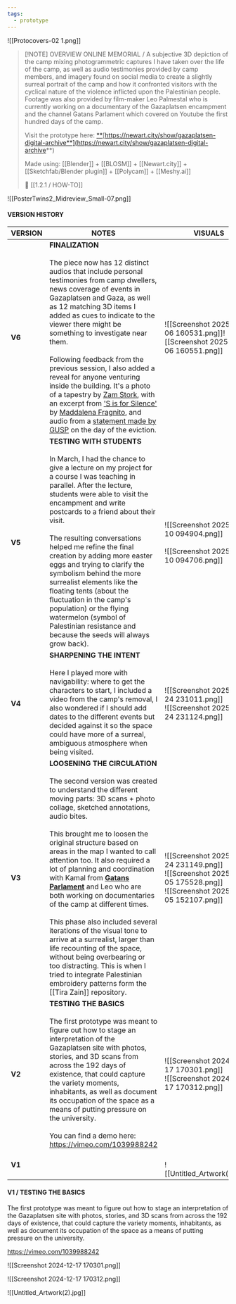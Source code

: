 ```yaml
---
tags:
  - prototype
---
```

![[Protocovers-02 1.png]]

> [!NOTE] OVERVIEW
> ONLINE MEMORIAL / A subjective 3D depiction of the camp mixing photogrammetric captures I have taken over the life of the camp, as well as audio testimonies provided by camp members, and imagery found on social media to create a slightly surreal portrait of the camp and how it confronted visitors with the cyclical nature of the violence inflicted upon the Palestinian people. Footage was also provided by film-maker Leo Palmestal who is currently working on a documentary of the Gazaplatsen encampment and the channel Gatans Parlament which covered on Youtube the first hundred days of the camp.
> 
> Visit the prototype here: [**](https://newart.city/show/gazaplatsen-online-memorial)[https://newart.city/show/gazaplatsen-digital-archive**](https://newart.city/show/gazaplatsen-digital-archive**)
> 
> Made using: [[Blender]] + [[BLOSM]] + [[Newart.city]] + [[Sketchfab/Blender plugin]] + [[Polycam]] + [[Meshy.ai]]
> 
> 🍉 [[1.2.1 / HOW-TO]]

![[PosterTwins2_Midreview_Small-07.png]]






#### VERSION HISTORY

| VERSION | NOTES                                                                                                                                                                                                                                                                                                                                                                                                                                                                                                                                                                                                                                                                                                                                                                                                                                                           | VISUALS                                                                                                                 |
| ------- | --------------------------------------------------------------------------------------------------------------------------------------------------------------------------------------------------------------------------------------------------------------------------------------------------------------------------------------------------------------------------------------------------------------------------------------------------------------------------------------------------------------------------------------------------------------------------------------------------------------------------------------------------------------------------------------------------------------------------------------------------------------------------------------------------------------------------------------------------------------- | ----------------------------------------------------------------------------------------------------------------------- |
| **V6**  | **FINALIZATION**<br><br>The piece now has 12 distinct audios that include personal testimonies from camp dwellers, news coverage of events in Gazaplatsen and Gaza, as well as 12 matching 3D items I added as cues to indicate to the viewer there might be something to investigate near them.<br><br>Following feedback from the previous session, I also added a reveal for anyone venturing inside the building. It's a photo of a tapestry by [Zam Stork](https://www.instagram.com/p/C7peRT4imppoj2twLP46nSFTvZ9bU5f3Z-YkEY0/), with an excerpt from ['S is for Silence'](https://internationaleonline.org/contributions/s-come-silenzio/) by [Maddalena Fragnito](https://internationaleonline.org/authors/maddalena-fragnito/), and audio from a [statement made by GUSP](https://www.youtube.com/watch?v=nDCHbMEymKc) on the day of the eviction.<br> | ![[Screenshot 2025-05-06 160531.png]]![[Screenshot 2025-05-06 160551.png]]                                              |
| **V5**  | **TESTING WITH STUDENTS**<br><br>In March, I had the chance to give a lecture on my project for a course I was teaching in parallel. After the lecture, students were able to visit the encampment and write postcards to a friend about their visit.<br><br>The resulting conversations helped me refine the final creation by adding more easter eggs and trying to clarify the symbolism behind the more surrealist elements like the floating tents (about the fluctuation in the camp's population) or the flying watermelon (symbol of Palestinian resistance and because the seeds will always grow back).                                                                                                                                                                                                                                               | ![[Screenshot 2025-04-10 094904.png]]<br><br>![[Screenshot 2025-04-10 094706.png]]                                      |
| **V4**  | **SHARPENING THE INTENT**<br><br>Here I played more with navigability: where to get the characters to start, I included a video from the camp's removal, I also wondered if I should add dates to the different events but decided against it so the space could have more of a surreal, ambiguous atmosphere when being visited.                                                                                                                                                                                                                                                                                                                                                                                                                                                                                                                               | ![[Screenshot 2025-03-24 231011.png]]<br>![[Screenshot 2025-03-24 231124.png]]                                          |
| **V3**  | **LOOSENING THE CIRCULATION**<br><br>The second version was created to understand the different moving parts: 3D scans + photo collage, sketched annotations, audio bites. <br><br>This brought me to loosen the original structure based on areas in the map I wanted to call attention too. It also required a lot of planning and coordination with Kamal from [**Gatans Parlament**](https://www.youtube.com/@GatansParlament/videos) and Leo who are both working on documentaries of the camp at different times.<br><br>This phase also included several iterations of the visual tone to arrive at a surrealist, larger than life recounting of the space, without being overbearing or too distracting. This is when I tried to integrate Palestinian embroidery patterns form the [[Tira Zain]] repository.                                           | ![[Screenshot 2025-03-24 231149.png]]<br>![[Screenshot 2025-02-05 175528.png]]<br>![[Screenshot 2025-02-05 152107.png]] |
| **V2**  | **TESTING THE BASICS**<br><br>The first prototype was meant to figure out how to stage an interpretation of the Gazaplatsen site with photos, stories, and 3D scans from across the 192 days of existence, that could capture the variety moments, inhabitants, as well as document its occupation of the space as a means of putting pressure on the university.<br><br>You can find a demo here: https://vimeo.com/1039988242                                                                                                                                                                                                                                                                                                                                                                                                                                 | ![[Screenshot 2024-12-17 170301.png]]<br>![[Screenshot 2024-12-17 170312.png]]                                          |
| **V1**  |                                                                                                                                                                                                                                                                                                                                                                                                                                                                                                                                                                                                                                                                                                                                                                                                                                                                 | <br>![[Untitled_Artwork(2).jpg]]                                                                                        |






#### V1 / TESTING THE BASICS
The first prototype was meant to figure out how to stage an interpretation of the Gazaplatsen site with photos, stories, and 3D scans from across the 192 days of existence, that could capture the variety moments, inhabitants, as well as document its occupation of the space as a means of putting pressure on the university.

https://vimeo.com/1039988242

![[Screenshot 2024-12-17 170301.png]]

![[Screenshot 2024-12-17 170312.png]]

![[Untitled_Artwork(2).jpg]]